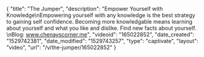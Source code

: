 {
    "title": "The Jumper",
    "description": "Empower Yourself with Knowledge\nEmpowering yourself with any knowledge is the best strategy to gaining self confidence.  Becoming more knowledgable means learning about yourself and what you like and dislike.  Find new facts about yourself.  \nBlog: www.chenayscorner.me",
    "videoid": "165022852",
    "date_created": "1529742381",
    "date_modified": "1529743257",
    "type": "captivate",
    "layout": "video",
    "url": "\/v\/the-jumper\/165022852"
}
